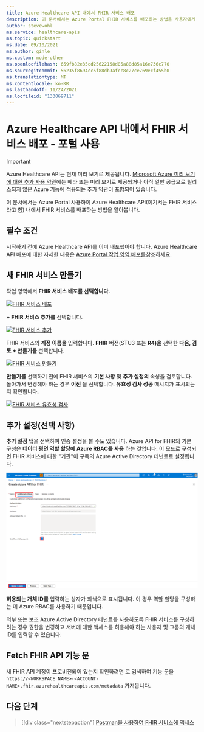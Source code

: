 ```yaml
---
title: Azure Healthcare API 내에서 FHIR 서비스 배포
description: 이 문서에서는 Azure Portal FHIR 서비스를 배포하는 방법을 사용자에게 제공합니다.
author: stevewohl
ms.service: healthcare-apis
ms.topic: quickstart
ms.date: 09/10/2021
ms.author: ginle
ms.custom: mode-other
ms.openlocfilehash: 659fb82e35cd25622158d05a88d85a16e736c770
ms.sourcegitcommit: 56235f8694cc5f88db3afcc8c27ce769ecf455b0
ms.translationtype: MT
ms.contentlocale: ko-KR
ms.lasthandoff: 11/24/2021
ms.locfileid: "133069711"
---
```

# <a name="deploy-a-fhir-service-within-azure-healthcare-apis---using-portal"></a>Azure Healthcare API 내에서 FHIR 서비스 배포 - 포털 사용

> [!IMPORTANT]
> Azure Healthcare API는 현재 미리 보기로 제공됩니다. [Microsoft Azure 미리 보기에 대한 추가 사용 약관](https://azure.microsoft.com/support/legal/preview-supplemental-terms/)에는 베타 또는 미리 보기로 제공되거나 아직 일반 공급으로 릴리스되지 않은 Azure 기능에 적용되는 추가 약관이 포함되어 있습니다.

이 문서에서는 Azure Portal 사용하여 Azure Healthcare API(여기서는 FHIR 서비스라고 함) 내에서 FHIR 서비스를 배포하는 방법을 알아봅니다.

## <a name="prerequisite"></a>필수 조건

시작하기 전에 Azure Healthcare API를 이미 배포했어야 합니다. Azure Healthcare API 배포에 대한 자세한 내용은 [Azure Portal 작업 영역 배포를](../healthcare-apis-quickstart.md)참조하세요.

## <a name="create-a-new-fhir-service"></a>새 FHIR 서비스 만들기

작업 영역에서 **FHIR 서비스 배포를 선택합니다.**

[![FHIR 서비스 ](media/fhir-service/deploy-fhir-services.png) 배포 ](media/fhir-service/deploy-fhir-services.png#lightbox)

**+ FHIR 서비스 추가를** 선택합니다.

[![FHIR 서비스 ](media/fhir-service/add-fhir-service.png) 추가 ](media/fhir-service/add-fhir-service.png#lightbox)

FHIR 서비스의 **계정 이름을** 입력합니다. **FHIR** 버전(STU3 또는 **R4)을** 선택한 **다음, 검토 + 만들기를** 선택합니다.

[![FHIR 서비스 ](media/fhir-service/create-fhir-service.png) 만들기 ](media/fhir-service/create-fhir-service.png#lightbox)

**만들기를** 선택하기 전에 FHIR 서비스의 **기본 사항** 및 **추가 설정의** 속성을 검토합니다. 돌아가서 변경해야 하는 경우 **이전** 을 선택합니다. **유효성 검사 성공** 메시지가 표시되는지 확인합니다. 

[![FHIR 서비스 ](media/fhir-service/validation-fhir-service.png) 유효성 검사 ](media/fhir-service/validation-fhir-service.png#lightbox)

## <a name="additional-settings-optional"></a>추가 설정(선택 사항)

**추가 설정** 탭을 선택하여 인증 설정을 볼 수도 있습니다. Azure API for FHIR의 기본 구성은 **데이터 평면 역할 할당에 Azure RBAC를 사용** 하는 것입니다. 이 모드로 구성되면 FHIR 서비스에 대한 "기관"이 구독의 Azure Active Directory 테넌트로 설정됩니다.

[![추가 설정 FHIR 서비스 ](media/fhir-service/additional-settings-tab.png) ](media/fhir-service/additional-settings-tab.png#lightbox)

**허용되는 개체 ID를** 입력하는 상자가 회색으로 표시됩니다. 이 경우 역할 할당을 구성하는 데 Azure RBAC를 사용하기 때문입니다.

외부 또는 보조 Azure Active Directory 테넌트를 사용하도록 FHIR 서비스를 구성하려는 경우 권한을 변경하고 서버에 대한 액세스를 허용해야 하는 사용자 및 그룹의 개체 ID를 입력할 수 있습니다.

## <a name="fetch-fhir-api-capability-statement"></a>Fetch FHIR API 기능 문

새 FHIR API 계정이 프로비전되어 있는지 확인하려면 로 검색하여 기능 문을 `https://<WORKSPACE NAME>-<ACCOUNT-NAME>.fhir.azurehealthcareapis.com/metadata` 가져옵니다.

## <a name="next-steps"></a>다음 단계

>[!div class="nextstepaction"]
>[Postman을 사용하여 FHIR 서비스에 액세스](../use-postman.md)
